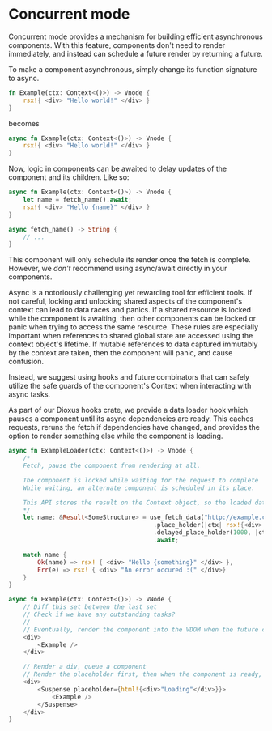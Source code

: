 # Concurrent mode

Concurrent mode provides a mechanism for building efficient asynchronous components. With this feature, components don't need to render immediately, and instead can schedule a future render by returning a future.

To make a component asynchronous, simply change its function signature to async.

```rust
fn Example(ctx: Context<()>) -> Vnode {
    rsx!{ <div> "Hello world!" </div> }
}
```
becomes

```rust
async fn Example(ctx: Context<()>) -> Vnode {
    rsx!{ <div> "Hello world!" </div> }
}
```

Now, logic in components can be awaited to delay updates of the component and its children. Like so:

```rust
async fn Example(ctx: Context<()>) -> Vnode {
    let name = fetch_name().await;
    rsx!{ <div> "Hello {name}" </div> }
}

async fetch_name() -> String {
    // ...
}
```

This component will only schedule its render once the fetch is complete. However, we *don't* recommend using async/await directly in your components. 

Async is a notoriously challenging yet rewarding tool for efficient tools. If not careful, locking and unlocking shared aspects of the component's context can lead to data races and panics. If a shared resource is locked while the component is awaiting, then other components can be locked or panic when trying to access the same resource. These rules are especially important when references to shared global state are accessed using the context object's lifetime. If mutable references to data captured immutably by the context are taken, then the component will panic, and cause confusion.

Instead, we suggest using hooks and future combinators that can safely utilize the safe guards of the component's Context when interacting with async tasks.

As part of our Dioxus hooks crate, we provide a data loader hook which pauses a component until its async dependencies are ready. This caches requests, reruns the fetch if dependencies have changed, and provides the option to render something else while the component is loading.

```rust
async fn ExampleLoader(ctx: Context<()>) -> Vnode {
    /*
    Fetch, pause the component from rendering at all.

    The component is locked while waiting for the request to complete
    While waiting, an alternate component is scheduled in its place.

    This API stores the result on the Context object, so the loaded data is taken as reference.
    */
    let name: &Result<SomeStructure> = use_fetch_data("http://example.com/json", ())
                                        .place_holder(|ctx| rsx!{<div> "loading..." </div>})
                                        .delayed_place_holder(1000, |ctx| rsx!{ <div> "still loading..." </div>})
                                        .await;

    match name {
        Ok(name) => rsx! { <div> "Hello {something}" </div> },
        Err(e) => rsx! { <div> "An error occured :(" </div>}
    }
}
```




```rust
async fn Example(ctx: Context<()>) -> VNode {
    // Diff this set between the last set
    // Check if we have any outstanding tasks?
    // 
    // Eventually, render the component into the VDOM when the future completes
    <div>
        <Example />
    </div>

    // Render a div, queue a component
    // Render the placeholder first, then when the component is ready, then render the component
    <div>
        <Suspense placeholder={html!{<div>"Loading"</div>}}>
            <Example />
        </Suspense>
    </div>    
}
```
